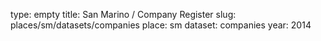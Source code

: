 type: empty
title: San Marino / Company Register
slug: places/sm/datasets/companies
place: sm
dataset: companies
year: 2014

